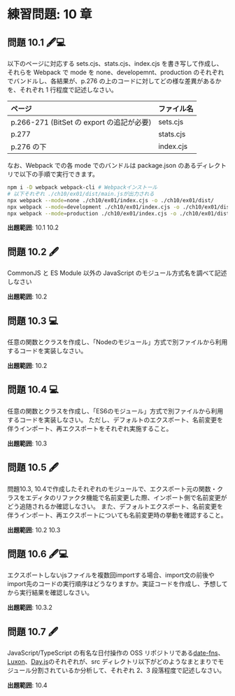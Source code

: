 # 練習問題: 10 章

## 問題 10.1 🖋️💻

以下のページに対応する sets.cjs、stats.cjs、index.cjs を書き写して作成し、それらを Webpack で mode を none、developemnt、production のそれぞれでバンドルし、各結果が、p.276 の上のコードに対してどの様な差異があるかを、それぞれ 1 行程度で記述しなさい。

| ページ                                    | ファイル名 |
| :---------------------------------------- | :--------- |
| p.266-271 (BitSet の export の追記が必要) | sets.cjs   |
| p.277                                     | stats.cjs  |
| p.276 の下                                | index.cjs  |

なお、Webpack での各 mode でのバンドルは package.json のあるディレクトリで以下の手順で実行できます。

```sh
npm i -D webpack webpack-cli # Webpackインストール
# 以下それぞれ ./ch10/ex01/dist/main.jsが出力される
npx webpack --mode=none ./ch10/ex01/index.cjs -o ./ch10/ex01/dist/
npx webpack --mode=development ./ch10/ex01/index.cjs -o ./ch10/ex01/dist
npx webpack --mode=production ./ch10/ex01/index.cjs -o ./ch10/ex01/dist
```

**出題範囲**: 10.1 10.2

## 問題 10.2 🖋️

CommonJS と ES Module 以外の JavaScript のモジュール方式名を調べて記述しなさい

**出題範囲**: 10.2

## 問題 10.3 💻

任意の関数とクラスを作成し、「Nodeのモジュール」方式で別ファイルから利用するコードを実装しなさい。

**出題範囲**: 10.2

## 問題 10.4 💻

任意の関数とクラスを作成し、「ES6のモジュール」方式で別ファイルから利用するコードを実装しなさい。
ただし、デフォルトのエクスポート、名前変更を伴うインポート、再エクスポートをそれぞれ実施すること。

**出題範囲**: 10.3

## 問題 10.5 🖋️

問題10.3, 10.4で作成したそれぞれのモジュールで、エクスポート元の関数・クラスをエディタのリファクタ機能で名前変更した際、インポート側で名前変更がどう追随されるか確認しなさい。
また、デフォルトエクスポート、名前変更を伴うインポート、再エクスポートについても名前変更時の挙動を確認すること。

**出題範囲**: 10.2 10.3

## 問題 10.6 🖋️💻

エクスポートしないjsファイルを複数回importする場合、import文の前後やimport先のコードの実行順序はどうなりますか。実証コードを作成し、予想してから実行結果を確認しなさい。

**出題範囲**: 10.3.2

## 問題 10.7 🖋️

JavaScript/TypeScript の有名な日付操作の OSS リポジトリである[date-fns](https://github.com/date-fns/date-fns)、[Luxon](https://github.com/moment/luxon)、[Day.js](https://github.com/iamkun/dayjs)のそれぞれが、src ディレクトリ以下がどのようなまとまりでモジュール分割されているか分析して、それぞれ 2、3 段落程度で記述しなさい。

**出題範囲**: 10.4
